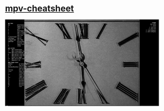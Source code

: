 # [mpv-cheatsheet](https://github.com/ento/mpv-cheatsheet)

![mpv-cheatsheet](/_image/opt/mpv/mpv-cheatsheet.png)
